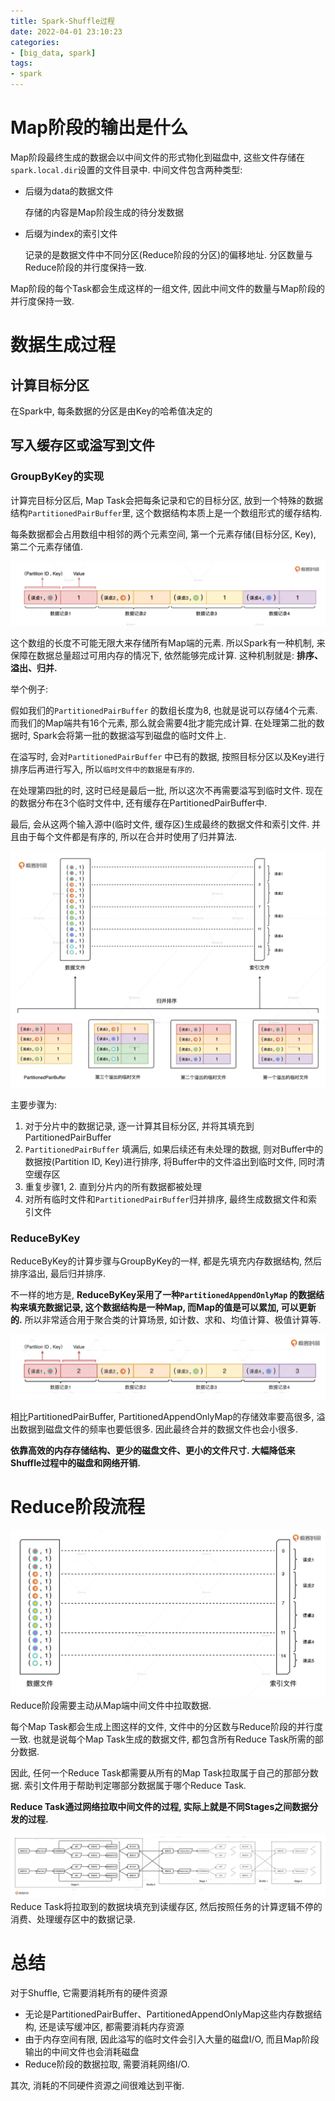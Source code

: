 ```yaml
---
title: Spark-Shuffle过程
date: 2022-04-01 23:10:23
categories:
- [big_data, spark]
tags: 
- spark
---
```

# Map阶段的输出是什么

Map阶段最终生成的数据会以中间文件的形式物化到磁盘中, 这些文件存储在`spark.local.dir`设置的文件目录中. 中间文件包含两种类型:

-   后缀为data的数据文件
    
    存储的内容是Map阶段生成的待分发数据
    
-   后缀为index的索引文件
    
    记录的是数据文件中不同分区(Reduce阶段的分区)的偏移地址. 分区数量与Reduce阶段的并行度保持一致.
    

Map阶段的每个Task都会生成这样的一组文件, 因此中间文件的数量与Map阶段的并行度保持一致.

# 数据生成过程

## 计算目标分区

在Spark中, 每条数据的分区是由Key的哈希值决定的

## 写入缓存区或溢写到文件

### GroupByKey的实现

计算完目标分区后, Map Task会把每条记录和它的目标分区, 放到一个特殊的数据结构`PartitionedPairBuffer`里, 这个数据结构本质上是一个数组形式的缓存结构.

每条数据都会占用数组中相邻的两个元素空间, 第一个元素存储(目标分区, Key), 第二个元素存储值.

![](https://raw.githubusercontent.com/liunaijie/images/master/202308121617362.png)

这个数组的长度不可能无限大来存储所有Map端的元素. 所以Spark有一种机制, 来保障在数据总量超过可用内存的情况下, 依然能够完成计算. 这种机制就是: **排序、溢出、归并.**

举个例子:

假如我们的`PartitionedPairBuffer` 的数组长度为8, 也就是说可以存储4个元素. 而我们的Map端共有16个元素, 那么就会需要4批才能完成计算. 在处理第二批的数据时, Spark会将第一批的数据溢写到磁盘的临时文件上.

在溢写时, 会对`PartitionedPairBuffer` 中已有的数据, 按照目标分区以及Key进行排序后再进行写入, 所以`临时文件中的数据是有序的`.

在处理第四批的时, 这时已经是最后一批, 所以这次不再需要溢写到临时文件. 现在的数据分布在3个临时文件中, 还有缓存在PartitionedPairBuffer中.

最后, 会从这两个输入源中(临时文件, 缓存区)生成最终的数据文件和索引文件. 并且由于每个文件都是有序的, 所以在合并时使用了归并算法.

![](https://raw.githubusercontent.com/liunaijie/images/master/202308121617650.png)

主要步骤为:

1.  对于分片中的数据记录, 逐一计算其目标分区, 并将其填充到PartitionedPairBuffer
2.  `PartitionedPairBuffer` 填满后, 如果后续还有未处理的数据, 则对Buffer中的数据按(Partition ID, Key)进行排序, 将Buffer中的文件溢出到临时文件, 同时清空缓存区
3.  重复步骤1, 2. 直到分片内的所有数据都被处理
4.  对所有临时文件和`PartitionedPairBuffer`归并排序, 最终生成数据文件和索引文件

### ReduceByKey

ReduceByKey的计算步骤与GroupByKey的一样, 都是先填充内存数据结构, 然后排序溢出, 最后归并排序.

不一样的地方是, **ReduceByKey采用了一种`PartitionedAppendOnlyMap` 的数据结构来填充数据记录, 这个数据结构是一种Map, 而Map的值是可以累加, 可以更新的.** 所以非常适合用于聚合类的计算场景, 如计数、求和、均值计算、极值计算等.

![](https://raw.githubusercontent.com/liunaijie/images/master/202308121617612.png)

相比PartitionedPairBuffer, PartitionedAppendOnlyMap的存储效率要高很多, 溢出数据到磁盘文件的频率也要低很多. 因此最终合并的数据文件也会小很多.

**依靠高效的内存存储结构、更少的磁盘文件、更小的文件尺寸. 大幅降低来Shuffle过程中的磁盘和网络开销.**

# Reduce阶段流程

![](https://raw.githubusercontent.com/liunaijie/images/master/202308121617931.png)
Reduce阶段需要主动从Map端中间文件中拉取数据.

每个Map Task都会生成上图这样的文件, 文件中的分区数与Reduce阶段的并行度一致. 也就是说每个Map Task生成的数据文件, 都包含所有Reduce Task所需的部分数据.

因此, 任何一个Reduce Task都需要从所有的Map Task拉取属于自己的那部分数据. 索引文件用于帮助判定哪部分数据属于哪个Reduce Task.

**Reduce Task通过网络拉取中间文件的过程, 实际上就是不同Stages之间数据分发的过程.**

![](https://raw.githubusercontent.com/liunaijie/images/master/202308121618286.png)
Reduce Task将拉取到的数据块填充到读缓存区, 然后按照任务的计算逻辑不停的消费、处理缓存区中的数据记录.

# 总结

对于Shuffle, 它需要消耗所有的硬件资源

-   无论是PartitionedPairBuffer、PartitionedAppendOnlyMap这些内存数据结构, 还是读写缓冲区, 都需要消耗内存资源
-   由于内存空间有限, 因此溢写的临时文件会引入大量的磁盘I/O, 而且Map阶段输出的中间文件也会消耗磁盘
-   Reduce阶段的数据拉取, 需要消耗网络I/O.

其次, 消耗的不同硬件资源之间很难达到平衡.
